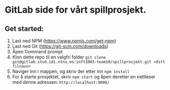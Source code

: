 # GitLab side for vårt spillprosjekt.

## Get started:

1. Last ned NPM (https://www.npmjs.com/get-npm)
2. Last ned Git (https://git-scm.com/downloads)
3. Åpen Command prompt
3. Klon dette repo til en valgfri folder `git clone git@gitlab.stud.idi.ntnu.no:inft1003-team10/spillprosjekt.git <ditt filnavn>` 
4. Naviger inn i mappen, og skriv der etter inn `npm install`
5. For å starte prosjektet, skriv `npm start` og åpen deretter en nettleser med denne adressen: `http://localhost:9000/`